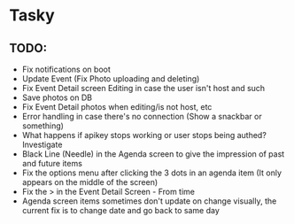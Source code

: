 # Tasky

## TODO:
- Fix notifications on boot
- Update Event (Fix Photo uploading and deleting)
- Fix Event Detail screen Editing in case the user isn't host and such
- Save photos on DB
- Fix Event Detail photos when editing/is not host, etc
- Error handling in case there's no connection (Show a snackbar or something)
- What happens if apikey stops working or user stops being authed? Investigate
- Black Line (Needle) in the Agenda screen to give the impression of past and future items
- Fix the options menu after clicking the 3 dots in an agenda item (It only appears on the middle of the screen)
- Fix the > in the Event Detail Screen - From time
- Agenda screen items sometimes don't update on change visually, the current fix is to change date and go back to same day
